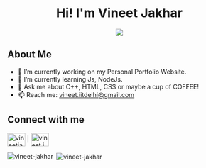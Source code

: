 
<h1 align="center">Hi! I'm Vineet Jakhar</h1>
<p align="center"><img src="https://komarev.com/ghpvc/?username=Vineet-Jakhar&color=orange"> </p>

<h2>About Me</h2>

- 🔭 I’m currently working on my Personal Portfolio Website.
- 🌱 I’m currently learning Js, NodeJs.
- 💬 Ask me about C++, HTML, CSS or maybe a cup of COFFEE!
- 📫 Reach me:  vineet.iitdelhi@gmail.com 

<h2>Connect with me</h2>
<p align="left">
<a href="https://linkedin.com/in/vineetjakhar" target="blank"><img align="center" src="https://raw.githubusercontent.com/rahuldkjain/github-profile-readme-generator/master/src/images/icons/Social/linked-in-alt.svg" alt="vineetjakhar" height="30" width="40" /></a> | <a href="https://instagram.com/vineet.jakhar" target="blank"><img align="center" src="https://raw.githubusercontent.com/rahuldkjain/github-profile-readme-generator/master/src/images/icons/Social/instagram.svg" alt="vineet.jakhar" height="30" width="40" /></a>
  </p>
  
  
<p><img align="left" src="https://github-readme-stats.vercel.app/api/top-langs?username=vineet-jakhar&show_icons=true&locale=en&layout=compact" alt="vineet-jakhar" /></p>

<p>&nbsp;<img align="center" src="https://github-readme-stats.vercel.app/api?username=vineet-jakhar&show_icons=true&locale=en" alt="vineet-jakhar" /></p>
